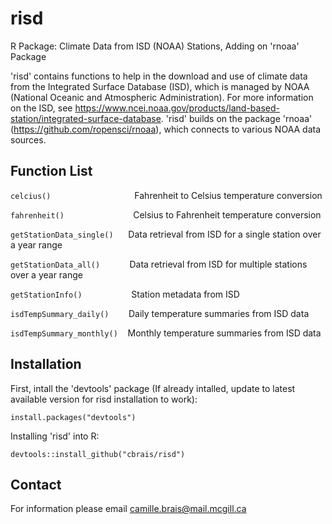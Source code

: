 # risd
R Package: Climate Data from ISD (NOAA) Stations, Adding on 'rnoaa' Package

'risd' contains functions to help in the download and use of climate data from the Integrated Surface Database (ISD), which is managed by NOAA (National Oceanic and Atmospheric Administration). For more information on the ISD, see https://www.ncei.noaa.gov/products/land-based-station/integrated-surface-database. 'risd' builds on the package 'rnoaa' (https://github.com/ropensci/rnoaa), which connects to various NOAA data sources.

## Function List
`celcius()`                                  Fahrenheit to Celsius temperature conversion

`fahrenheit()`                            Celsius to Fahrenheit temperature conversion

`getStationData_single()`      Data retrieval from ISD for a single station over a year range

`getStationData_all()`            Data retrieval from ISD for multiple stations over a year range

`getStationInfo()`                    Station metadata from ISD

`isdTempSummary_daily()`        Daily temperature summaries from ISD data

`isdTempSummary_monthly()`    Monthly temperature summaries from ISD data

## Installation

First, intall the 'devtools' package (If already intalled, update to latest available version for risd installation to work):

```
install.packages("devtools")
```

Installing 'risd' into R: 

```
devtools::install_github("cbrais/risd")
```

## Contact
For information please email camille.brais@mail.mcgill.ca
